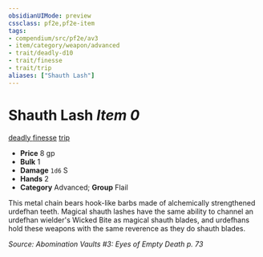 ```yaml
---
obsidianUIMode: preview
cssclass: pf2e,pf2e-item
tags:
- compendium/src/pf2e/av3
- item/category/weapon/advanced
- trait/deadly-d10
- trait/finesse
- trait/trip
aliases: ["Shauth Lash"]
---
```

# Shauth Lash *Item 0*  
[deadly <d10>](/rules/traits/deadly.md)  [finesse](/rules/traits/finesse.md)  [trip](/rules/traits/trip.md)  

- **Price** 8 gp
- **Bulk** 1
- **Damage** `1d6` S
- **Hands** 2
- **Category** Advanced; **Group** Flail 

This metal chain bears hook-like barbs made of alchemically strengthened urdefhan teeth. Magical shauth lashes have the same ability to channel an urdefhan wielder's Wicked Bite as magical shauth blades, and urdefhans hold these weapons with the same reverence as they do shauth blades.

*Source: Abomination Vaults #3: Eyes of Empty Death p. 73*